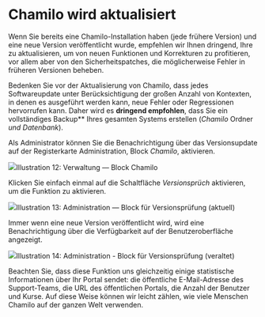
# Chamilo wird aktualisiert

Wenn Sie bereits eine Chamilo-Installation haben \(jede frühere Version\) und eine neue Version veröffentlicht wurde, empfehlen wir Ihnen dringend, Ihre zu aktualisieren, um von neuen Funktionen und Korrekturen zu profitieren, vor allem aber von den Sicherheitspatches, die möglicherweise Fehler in früheren Versionen beheben.

Bedenken Sie vor der Aktualisierung von Chamilo, dass jedes Softwareupdate unter Berücksichtigung der großen Anzahl von Kontexten, in denen es ausgeführt werden kann, neue Fehler oder Regressionen hervorrufen kann. Daher wird es **dringend empfohlen**, dass Sie ein vollständiges Backup** Ihres gesamten Systems erstellen \(_Chamilo_ Ordner _und Datenbank_\).

Als Administrator können Sie die Benachrichtigung über das Versionsupdate auf der Registerkarte Administration, Block _Chamilo_, aktivieren.

![](../../../.gitbook/assets/images14%20%288%29.png)Illustration 12: Verwaltung — Block Chamilo

Klicken Sie einfach einmal auf die Schaltfläche _Versionsprüch_ aktivieren, um die Funktion zu aktivieren.

![](../../../.gitbook/assets/images15%20%288%29.png)Illustration 13: Administration — Block für Versionsprüfung \(aktuell\)

Immer wenn eine neue Version veröffentlicht wird, wird eine Benachrichtigung über die Verfügbarkeit auf der Benutzeroberfläche angezeigt.

![](../../../.gitbook/assets/images16%20%287%29.png)Illustration 14: Administration - Block für Versionsprüfung \(veraltet\)

Beachten Sie, dass diese Funktion uns gleichzeitig einige statistische Informationen über Ihr Portal sendet: die öffentliche E-Mail-Adresse des Support-Teams, die URL des öffentlichen Portals, die Anzahl der Benutzer und Kurse. Auf diese Weise können wir leicht zählen, wie viele Menschen Chamilo auf der ganzen Welt verwenden.